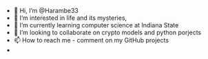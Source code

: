 - 👋 Hi, I’m @Harambe33
- 👀 I’m interested in life and its mysteries, 
- 🌱 I’m currently learning computer science at Indiana State
- 💞️ I’m looking to collaborate on crypto models and python porjects
- 📫 How to reach me - comment on my GitHub projects
- 

<!---
Harambe33/Harambe33 is a ✨ special ✨ repository because its `README.md` (this file) appears on your GitHub profile.
You can click the Preview link to take a look at your changes.
--->
